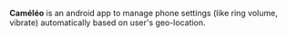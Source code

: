 **Caméléo** is an android app to manage phone settings (like ring volume, vibrate) automatically based on user's geo-location.